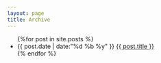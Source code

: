 ```yaml
---
layout: page
title: Archive
---
```


<ul class="this">
{%for post in site.posts %}
  <li><time>{{ post.date | date:"%d %b %y" }}</time> <a href="{{ post.url }}">{{ post.title }}</a></li>
{% endfor %}
</ul>
